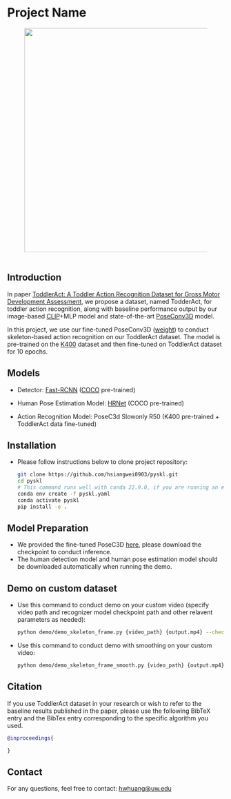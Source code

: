 # Project Name

<!-- TODO:  add ToddlerAct Paper Link-->
<div id="wrapper" align="center">
<figure>
  <img src="demo_output.gif" width="520px">&emsp;
</figure>
</div>

## Introduction
In paper [ToddlerAct: A Toddler Action Recognition Dataset for Gross Motor Development Assessment](), we propose a dataset, named TodderAct, for toddler action recognition, along with baseline performance output by our image-based [CLIP](https://arxiv.org/pdf/2103.00020)+MLP model and state-of-the-art [PoseConv3D](https://arxiv.org/abs/2104.13586) model.

In this project, we use our fine-tuned PoseConv3D ([weight](https://drive.google.com/drive/folders/1wc_VYEkxowexPDemOaJMFp_xYfhBjGDv)) to conduct skeleton-based action recognition on our ToddlerAct dataset. The model is pre-trained on the [K400](https://arxiv.org/pdf/1705.06950v1) dataset and then fine-tuned on ToddlerAct dataset for 10 epochs.

## Models
- Detector: [Fast-RCNN](https://arxiv.org/abs/1506.01497) ([COCO](https://cocodataset.org/#home) pre-trained)

- Human Pose Estimation Model: [HRNet](https://arxiv.org/abs/1908.07919) (COCO pre-trained)

- Action Recognition Model: PoseC3d Slowonly R50 (K400 pre-trained + ToddlerAct data fine-tuned)

## Installation
- Please follow instructions below to clone project repository:
    ```bash
    git clone https://github.com/hsiangwei0903/pyskl.git
    cd pyskl
    # This command runs well with conda 22.9.0, if you are running an early conda version and got some errors, try to update your conda first
    conda env create -f pyskl.yaml
    conda activate pyskl
    pip install -e .
    ```

## Model Preparation
- We provided the fine-tuned PoseC3D [here](https://drive.google.com/drive/folders/18q9fkHnymgM816X2KrQ1k611WHATOmxd), please download the checkpoint to conduct inference.
- The human detection model and human pose estimation model should be downloaded automatically when running the demo.

## Demo on custom dataset
- Use this command to conduct demo on your custom video (specify video path and recognizer model checkpoint path and other relavent parameters as needed):
    ```bash
    python demo/demo_skeleton_frame.py {video_path} {output.mp4} --checkpoint {checkpoint_path} --det-score-thr {we use 0.4}
    ```
- Use this command to conduct demo with smoothing on your custom video:
    ```bash
    python demo/demo_skeleton_frame_smooth.py {video_path} {output.mp4} --checkpoint {checkpoint path} --det-score-thr {we use 0.4} –-vote_length {default is 10}
    ```

## Citation

If you use ToddlerAct dataset in your research or wish to refer to the baseline results published in the paper, please use the following BibTeX entry and the BibTex entry corresponding to the specific algorithm you used.

```BibTeX
@inproceedings{

}
```

## Contact
For any questions, feel free to contact: hwhuang@uw.edu